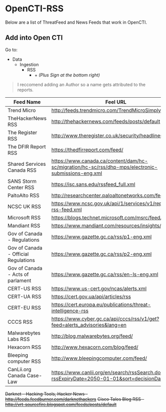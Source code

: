 # OpenCTI-RSS

Below are a list of ThreatFeed and News Feeds that work in OpenCTI.

## Add into Open CTI
Go to:
- Data
   - Ingestion
      - RSS
         - \+ _(Plus Sign at the bottom right)_
>I reccomend adding an Author so a name gets attributed to the reports.

Feed Name|Feel URL
-|-
Trend Micro                           |  http://feeds.trendmicro.com/TrendMicroSimplySecurity
TheHackerNews RSS                     |  http://thehackernews.com/feeds/posts/default
The Register RSS                      |  http://www.theregister.co.uk/security/headlines.atom
The DFIR Report RSS                   |  https://thedfirreport.com/feed/
Shared Services Canada RSS            |  https://www.canada.ca/content/dam/hc-sc/migration/hc-sc/rss/dhp-mps/electronic-submissions-eng.xml
SANS Storm Center RSS                 |  https://isc.sans.edu/rssfeed_full.xml
PaltoAlto RSS                         |  http://researchcenter.paloaltonetworks.com/feed/
NCSC UK RSS                           |  https://www.ncsc.gov.uk/api/1/services/v1/report-rss-feed.xml
Microsoft RSS                         |  https://blogs.technet.microsoft.com/msrc/feed/
Mandiant RSS                          |  https://www.mandiant.com/resources/insights/rss.xml
Gov of Canada - Regulations           |  https://www.gazette.gc.ca/rss/p1-eng.xml
Gov of Canada - Official Regulations  |  https://www.gazette.gc.ca/rss/p2-eng.xml
Gov of Canada - Acts of parlament     |  https://www.gazette.gc.ca/rss/en-ls-eng.xml
CERT-US RSS                           |  https://www.us-cert.gov/ncas/alerts.xml
CERT-UA RSS                           |  https://cert.gov.ua/api/articles/rss
CERT-EU RSS                           |  https://cert.europa.eu/publications/threat-intelligence-rss
CCCS RSS                              |  https://www.cyber.gc.ca/api/cccs/rss/v1/get?feed=alerts_advisories&lang=en
Malwarebytes Labs RSS                 |  http://blog.malwarebytes.org/feed/
Hexacorn RSS                          |  http://www.hexacorn.com/blog/feed/
Bleeping computer RSS                 |  http://www.bleepingcomputer.com/feed/
CanLii.org Canada Case-Law            |  https://www.canlii.org/en/search/rssSearch.do?rssExpiryDate=2050-01-01&sort=decisionDateDesc



~~Darknet – Hacking Tools, Hacker News  -  http://feeds.feedburner.com/darknethackers~~
~~Cisco Talos Blog RSS - http://vrt-sourcefire.blogspot.com/feeds/posts/default~~
